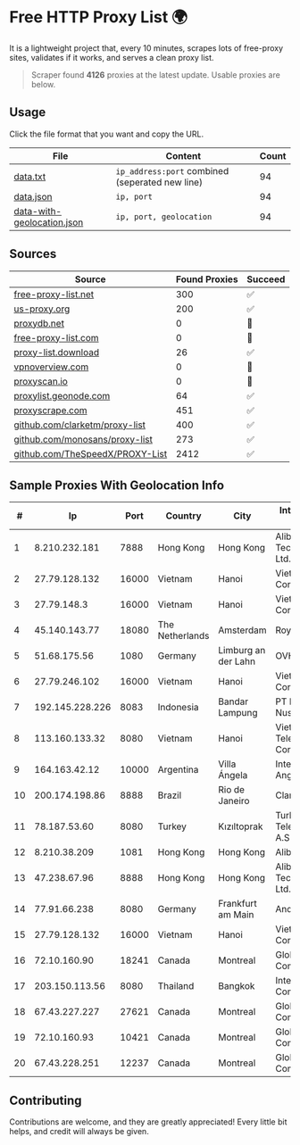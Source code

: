 
# Free HTTP Proxy List 🌍

It is a lightweight project that, every 10 minutes, scrapes lots of free-proxy sites, validates if it works, and serves a clean proxy list.


> Scraper found **4126** proxies at the latest update. Usable proxies are below.

## Usage

Click the file format that you want and copy the URL.


|File|Content|Count|
|----|-------|-----|
|[data.txt](https://raw.githubusercontent.com/themiralay/Proxy-List-World/master/data.txt)|`ip_address:port` combined (seperated new line)|94|
|[data.json](https://raw.githubusercontent.com/themiralay/Proxy-List-World/master/data.json)|`ip, port`|94|
|[data-with-geolocation.json](https://raw.githubusercontent.com/themiralay/Proxy-List-World/master/data-with-geolocation.json)|`ip, port, geolocation`|94|

## Sources

|Source|Found Proxies|Succeed|
|------|-------------|-------|
|[free-proxy-list.net](https://free-proxy-list.net)|300|✅|
|[us-proxy.org](https://www.us-proxy.org)|200|✅|
|[proxydb.net](http://proxydb.net)|0|🚫|
|[free-proxy-list.com](https://free-proxy-list.com/?page=&port=&type%5B%5D=http&type%5B%5D=https&up_time=0&search=Search)|0|🚫|
|[proxy-list.download](https://www.proxy-list.download/HTTP)|26|✅|
|[vpnoverview.com](https://vpnoverview.com/privacy/anonymous-browsing/free-proxy-servers)|0|🚫|
|[proxyscan.io](https://www.proxyscan.io)|0|🚫|
|[proxylist.geonode.com](https://proxylist.geonode.com/api/proxy-list?limit=300&page=1&sort_by=lastChecked&sort_type=desc&protocols=http,https)|64|✅|
|[proxyscrape.com](https://api.proxyscrape.com/v2/?request=displayproxies&protocol=http&timeout=10000&country=all&ssl=all&anonymity=all)|451|✅|
|[github.com/clarketm/proxy-list](https://raw.githubusercontent.com/clarketm/proxy-list/master/proxy-list-raw.txt)|400|✅|
|[github.com/monosans/proxy-list](https://raw.githubusercontent.com/monosans/proxy-list/main/proxies/http.txt)|273|✅|
|[github.com/TheSpeedX/PROXY-List](https://raw.githubusercontent.com/TheSpeedX/PROXY-List/master/http.txt)|2412|✅|


## Sample Proxies With Geolocation Info

|#|Ip|Port|Country|City|Internet Service Provider|
|-|--|----|-------|----|-------------------------|
|1|8.210.232.181|7888|Hong Kong|Hong Kong|Alibaba (US) Technology Co., Ltd.|
|2|27.79.128.132|16000|Vietnam|Hanoi|Viettel Corporation|
|3|27.79.148.3|16000|Vietnam|Hanoi|Viettel Corporation|
|4|45.140.143.77|18080|The Netherlands|Amsterdam|RoyaleHosting BV|
|5|51.68.175.56|1080|Germany|Limburg an der Lahn|OVH SAS|
|6|27.79.246.102|16000|Vietnam|Hanoi|Viettel Corporation|
|7|192.145.228.226|8083|Indonesia|Bandar Lampung|PT Mandala Lintas Nusa|
|8|113.160.133.32|8080|Vietnam|Hanoi|VietNam Post and Telecom Corporation|
|9|164.163.42.12|10000|Argentina|Villa Ángela|Interret Villa Angela SRL|
|10|200.174.198.86|8888|Brazil|Rio de Janeiro|Claro S.A|
|11|78.187.53.60|8080|Turkey|Kızıltoprak|Turk Telekomunikasyon A.S|
|12|8.210.38.209|1081|Hong Kong|Hong Kong|Alibaba.com LLC|
|13|47.238.67.96|8888|Hong Kong|Hong Kong|Alibaba (US) Technology Co., Ltd.|
|14|77.91.66.238|8080|Germany|Frankfurt am Main|Andrii Hrosh|
|15|27.79.128.132|16000|Vietnam|Hanoi|Viettel Corporation|
|16|72.10.160.90|18241|Canada|Montreal|GloboTech Communications|
|17|203.150.113.56|8080|Thailand|Bangkok|Internet Thailand Company Ltd.|
|18|67.43.227.227|27621|Canada|Montreal|GloboTech Communications|
|19|72.10.160.93|10421|Canada|Montreal|GloboTech Communications|
|20|67.43.228.251|12237|Canada|Montreal|GloboTech Communications|



## Contributing

Contributions are welcome, and they are greatly appreciated! Every
little bit helps, and credit will always be given.

